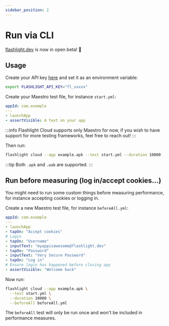 ```yaml
---
sidebar_position: 2
---
```


# Run via CLI

[flashlight.dev](https://flashlight.dev) is now in open beta! 🥳

## Usage

Create your API key [here](https://app.flashlight.dev/api-key) and set it as an environment variable:

```bash
export FLASHLIGHT_API_KEY="fl_xxxxx"
```

Create your Maestro test file, for instance `start.yml`:

```yml
appId: com.example
---
- launchApp
- assertVisible: A text on your app
```

:::info
Flashlight Cloud supports only Maestro for now, if you wish to have support for more testing frameworks, feel free to reach out!
:::

Then run:

```bash
flashlight cloud --app example.apk --test start.yml --duration 10000
```

:::tip
Both `.apk` and `.aab` are supported.
:::

## Run before measuring (log in/accept cookies...)

You might need to run some custom things before measuring performance, for instance accepting cookies or logging in.

Create a new Maestro test file, for instance `beforeAll.yml`:

```yml
appId: com.example
---
- launchApp
- tapOn: "Accept cookies"
# Login
- tapOn: "Username"
- inputText: "myappisawesome@flashlight.dev"
- tapOn: "Password"
- inputText: "Very Secure Password"
- tapOn: "Log in"
# Ensure login has happened before closing app
- assertVisible: "Welcome back"
```

Now run:

```bash
flashlight cloud --app example.apk \
  --test start.yml \
  --duration 10000 \
  --beforeAll beforeAll.yml
```

The `beforeAll` test will only be run once and won't be included in performance measures.
